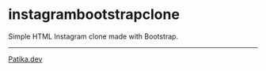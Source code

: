 # instagrambootstrapclone
Simple HTML Instagram clone made with Bootstrap.
***
[Patika.dev](https://www.patika.dev/tr)
